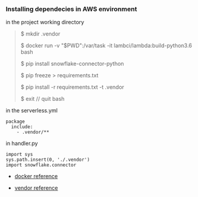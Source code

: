 ### Installing dependecies in AWS environment

in the project working directory
> $ mkdir .vendor
>
> $ docker run -v "$PWD":/var/task -it lambci/lambda:build-python3.6 bash
>
> $ pip install snowflake-connector-python
>
> $ pip freeze > requirements.txt
>
> $ pip install -r requirements.txt -t .vendor
>
> $ exit // quit bash

in the serverless.yml

    package
      include:
        - .vendor/**

in handler.py
      
    import sys
    sys.path.insert(0, './.vendor')
    import snowflake.connector


* [docker reference](https://pedoublety.wordpress.com/2017/06/22/building-python-packages-for-aws-lambda/
)

* [vendor reference](https://stackoverflow.com/questions/36944330/how-do-i-deploy-a-function-in-python-with-its-dependencies/41634501#41634501
)